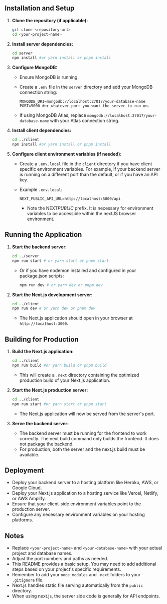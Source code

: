 ## Installation and Setup

1.  **Clone the repository (if applicable):**

    ```bash
    git clone <repository-url>
    cd <your-project-name>
    ```

2.  **Install server dependencies:**

    ```bash
    cd server
    npm install #or yarn install or pnpm install
    ```

3.  **Configure MongoDB:**

    - Ensure MongoDB is running.
    - Create a `.env` file in the `server` directory and add your MongoDB connection string:

      ```
      MONGODB_URI=mongodb://localhost:27017/your-database-name
      PORT=5000 #or whatever port you want the server to run on.
      ```

    - If using MongoDB Atlas, replace `mongodb://localhost:27017/your-database-name` with your Atlas connection string.

4.  **Install client dependencies:**

    ```bash
    cd ../client
    npm install #or yarn install or pnpm install
    ```

5.  **Configure client environment variables (if needed):**

    - Create a `.env.local` file in the `client` directory if you have client specific environment variables. For example, if your backend server is running on a different port than the default, or if you have an API key.
    - Example `.env.local`:

      ```
      NEXT_PUBLIC_API_URL=http://localhost:5000/api
      ```

      - Note the NEXT*PUBLIC* prefix. It is necessary for environment variables to be accessible within the nextJS browser environment.

## Running the Application

1.  **Start the backend server:**

    ```bash
    cd ../server
    npm run start # or yarn start or pnpm start
    ```

    - Or if you have nodemon installed and configured in your package.json scripts:

      ```bash
      npm run dev # or yarn dev or pnpm dev
      ```

2.  **Start the Next.js development server:**

    ```bash
    cd ../client
    npm run dev # or yarn dev or pnpm dev
    ```

    - The Next.js application should open in your browser at `http://localhost:3000`.

## Building for Production

1.  **Build the Next.js application:**

    ```bash
    cd ../client
    npm run build #or yarn build or pnpm build
    ```

    - This will create a `.next` directory containing the optimized production build of your Next.js application.

2.  **Start the Next.js production server:**

    ```bash
    cd ../client
    npm run start #or yarn start or pnpm start
    ```

    - The Next.js application will now be served from the server's port.

3.  **Serve the backend server:**
    - The backend server must be running for the frontend to work correctly. The next build command only builds the frontend. It does not package the backend.
    - For production, both the server and the next.js build must be available.

## Deployment

- Deploy your backend server to a hosting platform like Heroku, AWS, or Google Cloud.
- Deploy your Next.js application to a hosting service like Vercel, Netlify, or AWS Amplify.
- Ensure that your client-side environment variables point to the production server.
- Configure any necessary environment variables on your hosting platforms.

## Notes

- Replace `<your-project-name>` and `<your-database-name>` with your actual project and database names.
- Adjust the port numbers and paths as needed.
- This README provides a basic setup. You may need to add additional steps based on your project's specific requirements.
- Remember to add your `node_modules` and `.next` folders to your `.gitignore` file.
- Next.js handles static file serving automatically from the `public` directory.
- When using next.js, the server side code is generally for API endpoints.
